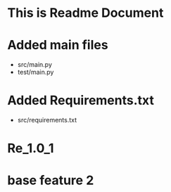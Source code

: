 # This is Readme Document

# Added main files
* src/main.py
* test/main.py

# Added Requirements.txt
* src/requirements.txt

# Re_1.0_1
# base feature 2